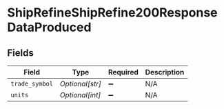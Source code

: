 # ShipRefineShipRefine200ResponseDataProduced


## Fields

| Field              | Type               | Required           | Description        |
| ------------------ | ------------------ | ------------------ | ------------------ |
| `trade_symbol`     | *Optional[str]*    | :heavy_minus_sign: | N/A                |
| `units`            | *Optional[int]*    | :heavy_minus_sign: | N/A                |